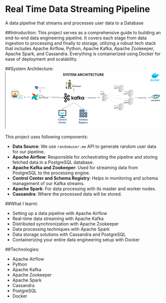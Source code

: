 # Real Time Data Streaming Pipeline
A data pipeline that streams and processes user data to a Database

##Introduction:
This project serves as a comprehensive guide to building an end-to-end data engineering pipeline. It covers each stage from data ingestion to processing and finally to storage, utilizing a robust tech stack that includes Apache Airflow, Python, Apache Kafka, Apache Zookeeper, Apache Spark, and Cassandra. Everything is containerized using Docker for ease of deployment and scalability.

##System Architecture:
![System Architecture](https://github.com/Mohnish-coder/end-2-end-data-engineering-project/blob/main/Architecture%20diagram.png)

This project uses following components:

- **Data Source**: We use `randomuser.me` API to generate random user data for our pipeline.
- **Apache Airflow**: Responsible for orchestrating the pipeline and storing fetched data in a PostgreSQL database.
- **Apache Kafka and Zookeeper**: Used for streaming data from PostgreSQL to the processing engine.
- **Control Center and Schema Registry**: Helps in monitoring and schema management of our Kafka streams.
- **Apache Spark**: For data processing with its master and worker nodes.
- **Cassandra**: Where the processed data will be stored.

##What I learnt:

- Setting up a data pipeline with Apache Airflow
- Real-time data streaming with Apache Kafka
- Distributed synchronization with Apache Zookeeper
- Data processing techniques with Apache Spark
- Data storage solutions with Cassandra and PostgreSQL
- Containerizing your entire data engineering setup with Docker

##Technologies:

- Apache Airflow
- Python
- Apache Kafka
- Apache Zookeeper
- Apache Spark
- Cassandra
- PostgreSQL
- Docker
